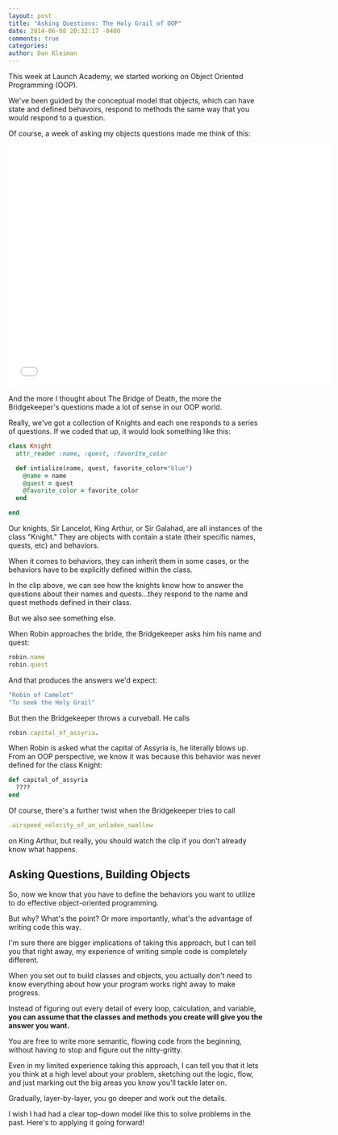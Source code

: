 ```yaml
---
layout: post
title: "Asking Questions: The Holy Grail of OOP"
date: 2014-06-08 20:32:17 -0400
comments: true
categories:
author: Dan Kleiman
---
```


This week at Launch Academy, we started working on Object Oriented Programming (OOP).

We've been guided by the conceptual model that objects, which can have state and defined behavoirs, respond to methods the same way that you would respond to a question.

Of course, a week of asking my objects questions made me think of this:

<!-- more -->

<iframe width="640" height="480" src="//www.youtube.com/embed/pWS8Mg-JWSg" frameborder="0" allowfullscreen></iframe>

And the more I thought about The Bridge of Death, the more the Bridgekeeper's questions made a lot of sense in our OOP world.

Really, we've got a collection of Knights and each one responds to a series of questions. If we coded that up, it would look something like this:

```ruby
class Knight
  attr_reader :name, :quest, :favorite_color

  def intialize(name, quest, favorite_color="blue")
    @name = name
    @quest = quest
    @favorite_color = favorite_color
  end

end
```

Our knights, Sir Lancelot, King Arthur, or Sir Galahad, are all instances of the class "Knight." They are objects with contain a state (their specific names, quests, etc) and behaviors.

When it comes to behaviors, they can inherit them in some cases, or the behaviors have to be explicitly defined within the class.

In the clip above, we can see how the knights know how to answer the questions about their names and quests...they respond to the name and quest methods defined in their class.

But we also see something else.

When Robin approaches the bride, the Bridgekeeper asks him his name and quest:

```ruby
robin.name
robin.quest
```
And that produces the answers we'd expect:
```ruby
"Robin of Camelot"
"To seek the Holy Grail"
```
But then the Bridgekeeper throws a curveball. He calls
```ruby
robin.capital_of_assyria.
```
When Robin is asked what the capital of Assyria is, he literally blows up. From an OOP perspective, we know it was because this behavior was never defined for the class Knight:

```ruby
def capital_of_assyria
  ????
end
```

Of course, there's a further twist when the Bridgekeeper tries to call
```ruby
.airspeed_velocity_of_an_unladen_swallow
```
on King Arthur, but really, you should watch the clip if you don't already know what happens.

Asking Questions, Building Objects
----------------------------------

So, now we know that you have to define the behaviors you want to utilize to do effective object-oriented programming.

But why? What's the point? Or more importantly, what's the advantage of writing code this way.

I'm sure there are bigger implications of taking this approach, but I can tell you that right away, my experience of writing simple code is completely different.

When you set out to build classes and objects, you actually don't need to know everything about how your program works right away to make progress.

Instead of figuring out every detail of every loop, calculation, and variable, **you can assume that the classes and methods you create will give you the answer you want.**

You are free to write more semantic, flowing code from the beginning, without having to stop and figure out the nitty-gritty.

Even in my limited experience taking this approach, I can tell you that it lets you think at a high level about your problem, sketching out the logic, flow, and just marking out the big areas you know you'll tackle later on.

Gradually, layer-by-layer, you go deeper and work out the details.

I wish I had had a clear top-down model like this to solve problems in the past. Here's to applying it going forward!

